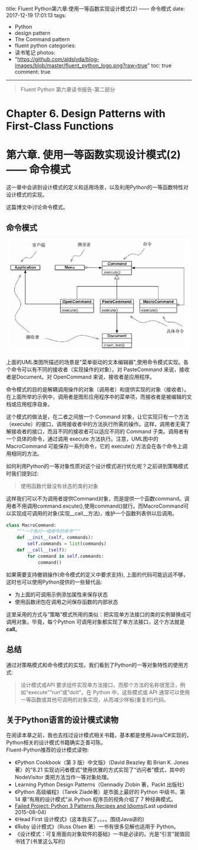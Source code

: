 title: Fluent Python第六章:使用一等函数实现设计模式(2) —— 命令模式
date: 2017-12-19 17:01:13
tags:
- Python
- design pattern
- The Command pattern
- fluent python
categories:
- 读书笔记
photos:	 
- "https://github.com/aldslvda/blog-images/blob/master/fluent_python_logo.png?raw=true"
toc: true
comment: true
---

> Fluent Python 第六章读书报告-第二部分

<!-- more -->
# Chapter 6. Design Patterns with First-Class Functions #
# 第六章. 使用一等函数实现设计模式(2) —— 命令模式
这一章中会讲到设计模式的定义和适用场景，以及利用Python的一等函数特性对设计模式的实现。

这篇博文中讨论命令模式。

## 命令模式
![命令模式的UML类图](https://github.com/aldslvda/blog-images/blob/master/fluent-python-6.2.png?raw=true)

上面的UML类图所描述的场景是"菜单驱动的文本编辑器",使用命令模式实现。各个命令可以有不同的接收者（实现操作的对象）。对 PasteCommand 来说，接收者是Document。对 OpenCommand 来说，接收者是应用程序。

命令模式的目的是解耦调用操作的对象（调用者）和提供实现的对象（接收者）。在上面所举的示例中，调用者是图形应用程序中的菜单项，而接收者是被编辑的文档或应用程序自身。

这个模式的做法是，在二者之间放一个 Command 对象，让它实现只有一个方法（execute）的接口，调用接收者中的方法执行所需的操作。这样，调用者无需了解接收者的接口，而且不同的接收者可以适应不同的 Command 子类。调用者有一个具体的命令，通过调用 execute 方法执行。注意，UML图中的 MacroCommand 可能保存一系列命令，它的 execute() 方法会在各个命令上调用相同的方法。

如何利用Python的一等对象性质对这个设计模式进行优化呢？之前讲到策略模式时我们提到过:

>  使用函数代替没有状态的类的对象

这样我们可以不为调用者提供Command对象，而是提供一个函数command。调用者不用调用command.excute(),使用command()就行。而MacroCommand可以实现成可调用的对象(实现\_\_call\_\_方法)，维护一个函数列表供以后调用。

```python   
class MacroCommand:
    """一个执行一组命令的命令"""
    def __init__(self, commands):
        self.commands = list(commands)
    def __call__(self):
        for command in self.commands:
            command()
```

如果需要支持撤销操作(命令模式的定义中要求支持), 上面的代码可能远远不够，这时也可以使用Python提供的一些替代品:   

- 为上面的可调用示例添加属性来保存状态
- 使用函数闭包在调用之间保存函数的内部状态

这里采用的方式与“策略”模式所用的类似：把实现单方法接口的类的实例替换成可调用对象。毕竟，每个Python 可调用对象都实现了单方法接口，这个方法就是 __call__。

## 总结

通过对策略模式和命令模式的实现，我们看到了Python的一等对象特性的使用方式:

>  设计模式或API 要求组件实现单方法接口，而那个方法的名称很宽泛，例如“execute”“run”或“doIt”。在 Python 中，这些模式或 API 通常可以使用一等函数或其他可调用的对象实现，从而减少样板(重复的)代码。

## 关于Python语言的设计模式读物
在阅读本章之前，我也去找过设计模式相关书籍，基本都是使用Java/C#实现的，Python相关的设计模式书籍确实乏善可陈。   
Fluent-Python推荐的设计模式读物:    

- 《Python Cookbook（第 3 版）中文版》（David Beazley 和 Brian K. Jones 著）的“8.21 实现访问者模式”使用优雅的方式实现了“访问者”模式，其中的 NodeVisitor 类把方法当作一等对象处理。
- Learning Python Design Patterns（Gennadiy Zlobin 著，Packt 出版社）
- 《Python 高级编程》（Tarek Ziadé著）是市面上最好的 Python 中级书，第 14 章“有用的设计模式”从 Python 程序员的视角介绍了 7 种经典模式。
- [Failed Project: Python 3 Patterns,Recipes and Idioms](http://www.mindviewinc.com/Books/Python3Patterns/Index.php)(Last updated  2015-08-04)
- 《Head First 设计模式》(这本我买了。。。。围绕Java讲的)
- 《Ruby 设计模式》（Russ Olsen 著）一书有很多见解也适用于 Python。
- 《设计模式：可复用面向对象软件的基础》一书是必读的。光是“引言”就值回书钱了(书里这么写的)
